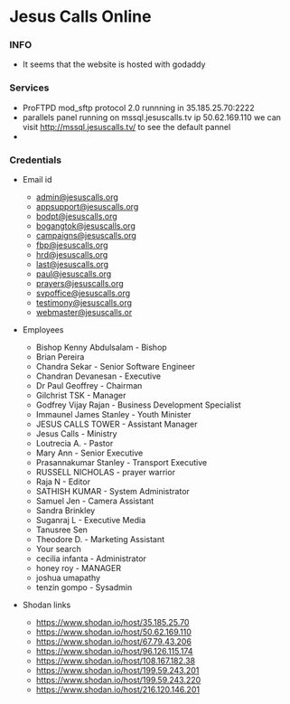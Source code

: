 # Jesus Calls Online

### INFO
- It seems that the website is hosted with godaddy

### Services
- ProFTPD mod_sftp protocol 2.0 runnning in 35.185.25.70:2222
- parallels panel running on mssql.jesuscalls.tv ip 50.62.169.110 we can visit http://mssql.jesuscalls.tv/ to see the default pannel
- 

### Credentials
- Email id
	- admin@jesuscalls.org
	- appsupport@jesuscalls.org
	- bodpt@jesuscalls.org
	- bogangtok@jesuscalls.org
	- campaigns@jesuscalls.org
	- fbp@jesuscalls.org
	- hrd@jesuscalls.org
	- last@jesuscalls.org
	- paul@jesuscalls.org
	- prayers@jesuscalls.org
	- svpoffice@jesuscalls.org
	- testimony@jesuscalls.org
	- webmaster@jesuscalls.or

- Employees
	- Bishop Kenny Abdulsalam - Bishop
	- Brian Pereira
	- Chandra Sekar - Senior Software Engineer
	- Chandran Devanesan - Executive
	- Dr Paul Geoffrey - Chairman
	- Gilchrist TSK - Manager
	- Godfrey Vijay Rajan - Business Development Specialist
	- Immaunel James Stanley - Youth Minister
	- JESUS CALLS TOWER - Assistant Manager
	- Jesus Calls - Ministry
	- Loutrecia A. - Pastor
	- Mary Ann - Senior Executive
	- Prasannakumar Stanley - Transport Executive
	- RUSSELL NICHOLAS - prayer warrior
	- Raja N - Editor
	- SATHISH KUMAR - System Administrator
	- Samuel Jen - Camera Assistant
	- Sandra Brinkley
	- Suganraj L - Executive Media
	- Tanusree Sen
	- Theodore D. - Marketing Assistant
	- Your search
	- cecilia infanta - Administrator
	- honey roy - MANAGER
	- joshua umapathy
	- tenzin gompo - Sysadmin

- Shodan links
    - https://www.shodan.io/host/35.185.25.70
    - https://www.shodan.io/host/50.62.169.110
    - https://www.shodan.io/host/67.79.43.206
    - https://www.shodan.io/host/96.126.115.174
    - https://www.shodan.io/host/108.167.182.38
    - https://www.shodan.io/host/199.59.243.201
    - https://www.shodan.io/host/199.59.243.220
    - https://www.shodan.io/host/216.120.146.201







